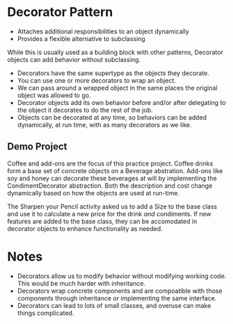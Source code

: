# Decorator Pattern

* Attaches additional responsibilities to an object dynamically
* Provides a flexible alternative to subclassing

While this is usually used as a building block with other patterns, Decorator objects can add behavior without subclassing.

* Decorators have the same supertype as the objects they decorate.
* You can use one or more decorators to wrap an object.
* We can pass around a wrapped object in the same places the original object was allowed to go.
* Decorator objects add its own behavior before and/or after delegating to the object it decorates to do the rest of the job.
* Objects can be decorated at any time, so behaviors can be added dynamically, at run time, with as many decorators as we like.

## Demo Project

Coffee and add-ons are the focus of this practice project. Coffee drinks form a base set of concrete objects on a Beverage abstration. Add-ons like soy and honey can decorate these beverages at will by implementing the CondimentDecorator abstraction. Both the description and cost change dynamically based on how the objects are used at run-time.

The Sharpen your Pencil activity asked us to add a Size to the base class and use it to calculate a new price for the drink _and_ condiments. If new features are added to the base class, they can be accomodated in decorator objects to enhance functionality as needed.

# Notes

- Decorators allow us to modify behavior without modifying working code. This would be much harder with inheritance.
- Decorators wrap concrete components and are compoatible with those components through inheritance or implementing the same interface.
- Decorators can lead to lots of small classes, and overuse can make things complicated.
